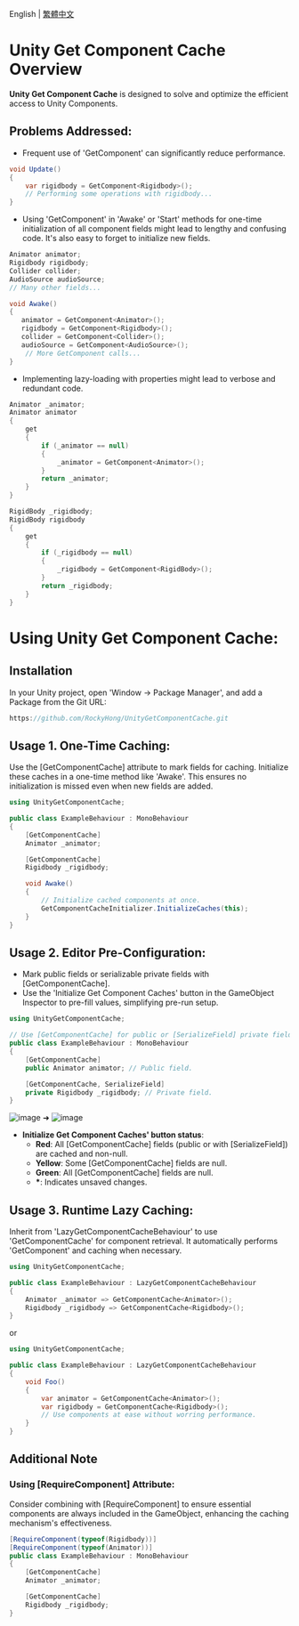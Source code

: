 English | [繁體中文](https://github.com/RockyHong/UnityGetComponentCache/blob/main/README.zh-tw.md)

# Unity Get Component Cache Overview

**Unity Get Component Cache** is designed to solve and optimize the efficient access to Unity Components.

## Problems Addressed:

- Frequent use of 'GetComponent' can significantly reduce performance.

```csharp
void Update()
{
    var rigidbody = GetComponent<Rigidbody>();
    // Performing some operations with rigidbody...
}
```

- Using 'GetComponent' in 'Awake' or 'Start' methods for one-time initialization of all component fields might lead to lengthy and confusing code. It's also easy to forget to initialize new fields.

```csharp
Animator animator;
Rigidbody rigidbody;
Collider collider;
AudioSource audioSource;
// Many other fields...

void Awake()
{
   animator = GetComponent<Animator>();
   rigidbody = GetComponent<Rigidbody>();
   collider = GetComponent<Collider>();
   audioSource = GetComponent<AudioSource>();
    // More GetComponent calls...
}
```

- Implementing lazy-loading with properties might lead to verbose and redundant code.

```csharp
Animator _animator;
Animator animator
{
    get
    {
        if (_animator == null)
        {
            _animator = GetComponent<Animator>();
        }
        return _animator;
    }
}

RigidBody _rigidbody;
RigidBody rigidbody
{
    get
    {
        if (_rigidbody == null)
        {
            _rigidbody = GetComponent<RigidBody>();
        }
        return _rigidbody;
    }
}
```

# Using Unity Get Component Cache:

## Installation

In your Unity project, open 'Window -> Package Manager', and add a Package from the Git URL:

```csharp
https://github.com/RockyHong/UnityGetComponentCache.git
```

## **Usage 1. One-Time Caching**:

Use the [GetComponentCache] attribute to mark fields for caching. Initialize these caches in a one-time method like 'Awake'. This ensures no initialization is missed even when new fields are added.

```csharp
using UnityGetComponentCache;

public class ExampleBehaviour : MonoBehaviour
{
    [GetComponentCache]
    Animator _animator;

    [GetComponentCache]
    Rigidbody _rigidbody;

    void Awake()
    {
        // Initialize cached components at once.
        GetComponentCacheInitializer.InitializeCaches(this);
    }
}
```

## **Usage 2. Editor Pre-Configuration**:

- Mark public fields or serializable private fields with [GetComponentCache].
- Use the 'Initialize Get Component Caches' button in the GameObject Inspector to pre-fill values, simplifying pre-run setup.

```csharp
using UnityGetComponentCache;

// Use [GetComponentCache] for public or [SerializeField] private fields.
public class ExampleBehaviour : MonoBehaviour
{
    [GetComponentCache]
    public Animator animator; // Public field.

    [GetComponentCache, SerializeField]
    private Rigidbody _rigidbody; // Private field.
}
```

![image](https://github.com/RockyHong/UnityGetComponentCache/assets/19500834/1333920a-124e-4c2e-b977-5cfbe36743af) ➜ ![image](https://github.com/RockyHong/UnityGetComponentCache/assets/19500834/35b8bf85-765b-4366-b823-d7eca00f09d0)

- **Initialize Get Component Caches' button status**:
  - **Red**: All [GetComponentCache] fields (public or with [SerializeField]) are cached and non-null.
  - **Yellow**: Some [GetComponentCache] fields are null.
  - **Green**: All [GetComponentCache] fields are null.
  - **\***: Indicates unsaved changes.

## **Usage 3. Runtime Lazy Caching**:

Inherit from 'LazyGetComponentCacheBehaviour' to use 'GetComponentCache<T>' for component retrieval. It automatically performs 'GetComponent' and caching when necessary.

```csharp
using UnityGetComponentCache;

public class ExampleBehaviour : LazyGetComponentCacheBehaviour
{
    Animator _animator => GetComponentCache<Animator>();
    Rigidbody _rigidbody => GetComponentCache<Rigidbody>();
}
```

or

```csharp
using UnityGetComponentCache;

public class ExampleBehaviour : LazyGetComponentCacheBehaviour
{
    void Foo()
    {
        var animator = GetComponentCache<Animator>();
        var rigidbody = GetComponentCache<Rigidbody>();
        // Use components at ease without worring performance.
    }
}
```

## **Additional Note**

### Using [RequireComponent] Attribute:

Consider combining with [RequireComponent] to ensure essential components are always included in the GameObject, enhancing the caching mechanism's effectiveness.

```csharp
[RequireComponent(typeof(Rigidbody))]
[RequireComponent(typeof(Animator))]
public class ExampleBehaviour : MonoBehaviour
{
    [GetComponentCache]
    Animator _animator;

    [GetComponentCache]
    Rigidbody _rigidbody;
}
```
